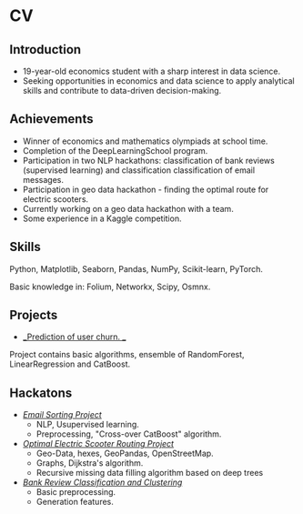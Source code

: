 # CV

## Introduction
- 19-year-old economics student with a sharp interest in data science.
- Seeking opportunities in economics and data science to apply analytical skills and contribute to data-driven decision-making.

## Achievements
- Winner of economics and mathematics olympiads at school time.
- Completion of the DeepLearningSchool program.
- Participation in two NLP hackathons: classification of bank reviews (supervised learning) and classification classification of email messages.
- Participation in geo data hackathon - finding the optimal route for electric scooters.
- Currently working on a geo data hackathon with a team.
- Some experience in a Kaggle competition.

## Skills
Python, Matplotlib, Seaborn, Pandas, NumPy, Scikit-learn, PyTorch.

Basic knowledge in: Folium, Networkx, Scipy, Osmnx.

## Projects
- [_Prediction of user churn. _](https://github.com/ekv24/cv/blob/main/prediction_of_user_churn.ipynb)

Project contains basic algorithms, ensemble of RandomForest, LinearRegression and CatBoost. 

## Hackatons

- [_Email Sorting Project_](https://github.com/IzyGolstein/Aeroclub_Hackathon)
  -  NLP, Usupervised learning.
  -  Preprocessing,  "Cross-over CatBoost" algorithm.
- [_Optimal Electric Scooter Routing Project_](https://github.com/IzyGolstein/Whoosh_Hackathon)
  - Geo-Data, hexes, GeoPandas, OpenStreetMap.
  - Graphs, Dijkstra's algorithm.
  - Recursive missing data filling algorithm based on deep trees
- [_Bank Review Classification and Clustering_](https://github.com/ekv24/nlp1_hackaton_banks)
  - Basic preprocessing.
  - Generation features.  
